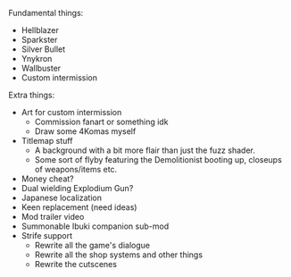 Fundamental things:
 - Hellblazer
 - Sparkster
 - Silver Bullet
 - Ynykron
 - Wallbuster
 - Custom intermission

Extra things:
 - Art for custom intermission
   - Commission fanart or something idk
   - Draw some 4Komas myself
 - Titlemap stuff
   - A background with a bit more flair than just the fuzz shader.
   - Some sort of flyby featuring the Demolitionist booting up, closeups of
     weapons/items etc.
 - Money cheat?
 - Dual wielding Explodium Gun?
 - Japanese localization
 - Keen replacement (need ideas)
 - Mod trailer video
 - Summonable Ibuki companion sub-mod
 - Strife support
   - Rewrite all the game's dialogue
   - Rewrite all the shop systems and other things
   - Rewrite the cutscenes
